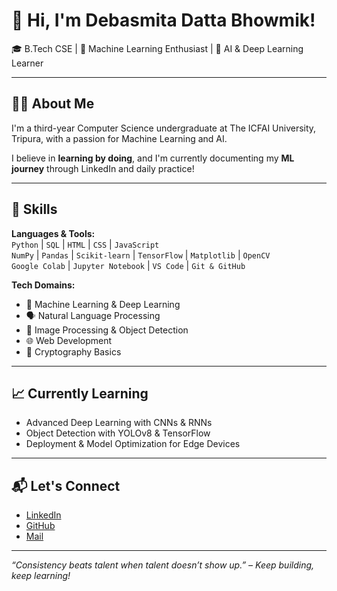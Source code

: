 # 👋 Hi, I'm Debasmita Datta Bhowmik!

🎓 B.Tech CSE | 🤖 Machine Learning Enthusiast | 🧠 AI & Deep Learning Learner 

---

## 👩‍💻 About Me

I'm a third-year Computer Science undergraduate at The ICFAI University, Tripura, with a passion for Machine Learning and AI.

I believe in **learning by doing**, and I'm currently documenting my **ML journey** through LinkedIn and daily practice!

---

## 🚀 Skills

**Languages & Tools:**  
`Python` | `SQL` | `HTML` | `CSS` | `JavaScript`  
`NumPy` | `Pandas` | `Scikit-learn` | `TensorFlow` | `Matplotlib` | `OpenCV`  
`Google Colab` | `Jupyter Notebook` | `VS Code` | `Git & GitHub`  

**Tech Domains:**  
- 🧠 Machine Learning & Deep Learning  
- 🗣️ Natural Language Processing  
- 📸 Image Processing & Object Detection  
- 🌐 Web Development  
- 🔐 Cryptography Basics  

---

## 📈 Currently Learning

- Advanced Deep Learning with CNNs & RNNs  
- Object Detection with YOLOv8 & TensorFlow  
- Deployment & Model Optimization for Edge Devices  

---

## 📬 Let's Connect

- [LinkedIn](https://www.linkedin.com/in/debasmita-datta-bhowmik-a82b81256)  
- [GitHub](https://github.com/Debasmita-07)  
- [Mail](mailto:debasmita1204@gmail.com)

---

_“Consistency beats talent when talent doesn’t show up.” – Keep building, keep learning!_
